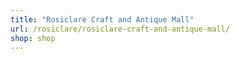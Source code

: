 ```yaml
---
title: "Rosiclare Craft and Antique Mall"
url: /rosiclare/rosiclare-craft-and-antique-mall/
shop: shop
---
```


